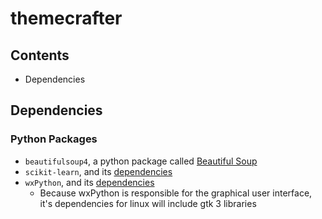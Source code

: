 # themecrafter

## Contents

* Dependencies


## Dependencies

### Python Packages

* `beautifulsoup4`, a python package called [Beautiful Soup](https://www.crummy.com/software/BeautifulSoup/bs4/doc/#installing-beautiful-soup)
* `scikit-learn`, and its [dependencies](http://scikit-learn.org/stable/install.html#installing-the-latest-release)
* `wxPython`, and its [dependencies](https://github.com/wxWidgets/Phoenix#prerequisites)
  * Because wxPython is responsible for the graphical user interface, it's dependencies for linux will include gtk 3 libraries
